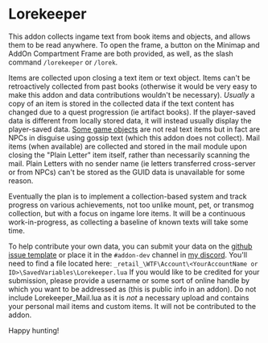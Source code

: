# Lorekeeper

This addon collects ingame text from book items and objects, and allows them to be read anywhere. To open the frame, a button on the Minimap and AddOn Compartment Frame are both provided, as well, as the slash command `/lorekeeper` or `/lorek`.

Items are collected upon closing a text item or text object. Items can't be retroactively collected from past books (otherwise it would be very easy to make this addon and data contributions wouldn't be necessary). *Usually* a copy of an item is stored in the collected data if the text content has changed due to a quest progression (ie artifact books). If the player-saved data is different from locally stored data, it will instead usually display the player-saved data. [Some game objects](https://www.wowhead.com/object=169294/tablet-of-the-seven) are not real text items but in fact are NPCs in disguise using gossip text (which this addon does not collect). Mail items (when available) are collected and stored in the mail module upon closing the "Plain Letter" item itself, rather than necessarily scanning the mail. Plain Letters with no sender name (ie letters transferred cross-server or from NPCs) can't be stored as the GUID data is unavailable for some reason.

Eventually the plan is to implement a collection-based system and track progress on various achievements, not too unlike mount, pet, or transmog collection, but with a focus on ingame lore items. It will be a continuous work-in-progress, as collecting a baseline of known texts will take some time.

To help contribute your own data, you can submit your data on the [github issue template](https://github.com/keyboardturner/Lorekeeper/issues/new/choose) or place it in the `#addon-dev` channel in [my discord](https://discord.gg/vUMTdzPxqg). You'll need to find a file located here: `_retail_\WTF\Account\<YourAccountName or ID>\SavedVariables\Lorekeeper.lua` If you would like to be credited for your submission, please provide a username or some sort of online handle by which you want to be addressed as (this is public info in an addon). Do not include Lorekeeper_Mail.lua as it is *not* a necessary upload and contains your personal mail items and custom items. It will not be contributed to the addon.

Happy hunting!
